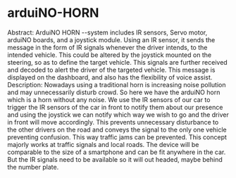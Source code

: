 # arduiNO-HORN
Abstract:
	ArduiNO HORN --system includes IR sensors, Servo motor, arduiNO boards, and a joystick module. Using an IR sensor, it sends the message in the form of IR signals whenever the driver intends, to the intended vehicle. This could be altered by the joystick mounted on the steering, so as to define the target vehicle. This signals are further received and decoded to alert the driver of the targeted vehicle. This message is displayed on the dashboard, and also has the flexibility of voice assist. 
Description:
	Nowadays using a traditional horn is increasing noise pollution and may unnecessarily disturb crowd. So here we have the arduiNO horn which is a horn without any noise. We use the IR sensors of our car to trigger the IR sensors of the car in front to notify them about our presence and using the joystick we can notify which way we wish to go and the driver in front will move accordingly. This prevents unnecessary disturbance to the other drivers on the road and conveys the signal to the only one vehicle preventing confusion. This way traffic jams can be prevented. This concept majorly works at traffic signals and local roads. The device will be comparable to the size of a smartphone and can be fit anywhere in the car. But the IR signals need to be available so it will out headed, maybe behind the number plate. 

